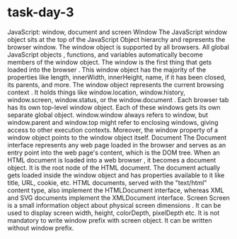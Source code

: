 # task-day-3
JavaScript: window, document and screen
Window
The JavaScript window object sits at the top of the JavaScript Object hierarchy and represents the browser window. The window object is supported by all browsers. All global JavaScript objects , functions, and variables automatically become members of the window object. The window is the first thing that gets loaded into the browser . This window object has the majority of the properties like length, innerWidth, innerHeight, name, if it has been closed, its parents, and more.
The window object represents the current browsing context . It holds things like window.location, window.history, window.screen, window.status, or the window.document . Each browser tab has its own top-level window object. Each of these windows gets its own separate global object. window.window always refers to window, but window.parent and window.top might refer to enclosing windows, giving access to other execution contexts. Moreover, the window property of a window object points to the window object itself.
Document
The Document interface represents any web page loaded in the browser and serves as an entry point into the web page's content, which is the DOM tree. When an HTML document is loaded into a web browser , it becomes a document object. It is the root node of the HTML document. The document actually gets loaded inside the window object and has properties available to it like title, URL, cookie, etc. HTML documents, served with the "text/html" content type, also implement the HTMLDocument interface, whereas XML and SVG documents implement the XMLDocument interface.
Screen
Screen is a small information object about physical screen dimensions . It can be used to display screen width, height, colorDepth, pixelDepth etc. It is not mandatory to write window prefix with screen object. It can be written without window prefix.
